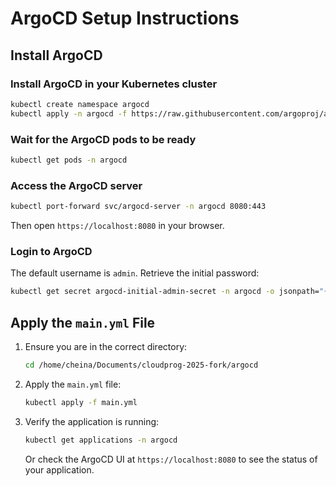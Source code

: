 # ArgoCD Setup Instructions

## Install ArgoCD

### Install ArgoCD in your Kubernetes cluster

   ```bash
   kubectl create namespace argocd
   kubectl apply -n argocd -f https://raw.githubusercontent.com/argoproj/argo-cd/stable/manifests/install.yaml
   ```

### Wait for the ArgoCD pods to be ready

   ```bash
   kubectl get pods -n argocd
   ```

### Access the ArgoCD server

   ```bash
   kubectl port-forward svc/argocd-server -n argocd 8080:443
   ```

   Then open `https://localhost:8080` in your browser.

### Login to ArgoCD

   The default username is `admin`. Retrieve the initial password:

   ```bash
   kubectl get secret argocd-initial-admin-secret -n argocd -o jsonpath="{.data.password}" | base64 -d
   ```

## Apply the `main.yml` File

1. Ensure you are in the correct directory:

   ```bash
   cd /home/cheina/Documents/cloudprog-2025-fork/argocd
   ```

2. Apply the `main.yml` file:

   ```bash
   kubectl apply -f main.yml
   ```

3. Verify the application is running:

   ```bash
   kubectl get applications -n argocd
   ```

   Or check the ArgoCD UI at `https://localhost:8080` to see the status of your application.
